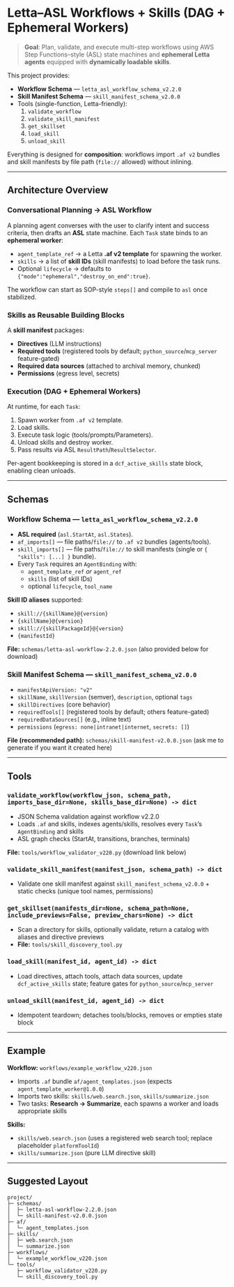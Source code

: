 # Letta–ASL Workflows + Skills (DAG + Ephemeral Workers)

> **Goal**: Plan, validate, and execute multi-step workflows using AWS Step Functions–style (ASL) state machines and **ephemeral Letta agents** equipped with **dynamically loadable skills**.

This project provides:
- **Workflow Schema** — `letta_asl_workflow_schema_v2.2.0`
- **Skill Manifest Schema** — `skill_manifest_schema_v2.0.0`
- Tools (single-function, Letta-friendly):
  1) `validate_workflow`
  2) `validate_skill_manifest`
  3) `get_skillset`
  4) `load_skill`
  5) `unload_skill`

Everything is designed for **composition**: workflows import `.af v2` bundles and skill manifests by file path (`file://` allowed) without inlining.

---

## Architecture Overview

### Conversational Planning → ASL Workflow
A planning agent converses with the user to clarify intent and success criteria, then drafts an **ASL** state machine. Each `Task` state binds to an **ephemeral worker**:

- `agent_template_ref` → a Letta **.af v2 template** for spawning the worker.
- `skills` → a list of **skill IDs** (skill manifests) to load before the task runs.
- Optional `lifecycle` → defaults to `{"mode":"ephemeral","destroy_on_end":true}`.

The workflow can start as SOP-style `steps[]` and compile to `asl` once stabilized.

### Skills as Reusable Building Blocks
A **skill manifest** packages:
- **Directives** (LLM instructions)
- **Required tools** (registered tools by default; `python_source`/`mcp_server` feature-gated)
- **Required data sources** (attached to archival memory, chunked)
- **Permissions** (egress level, secrets)

### Execution (DAG + Ephemeral Workers)
At runtime, for each `Task`:
1. Spawn worker from `.af v2` template.
2. Load skills.
3. Execute task logic (tools/prompts/Parameters).
4. Unload skills and destroy worker.
5. Pass results via ASL `ResultPath`/`ResultSelector`.

Per-agent bookkeeping is stored in a `dcf_active_skills` state block, enabling clean unloads.

---

## Schemas

### Workflow Schema — `letta_asl_workflow_schema_v2.2.0`
- **ASL required** (`asl.StartAt`, `asl.States`).
- `af_imports[]` — file paths/`file://` to `.af v2` bundles (agents/tools).
- `skill_imports[]` — file paths/`file://` to skill manifests (single or `{ "skills": [...] }` bundle).
- Every `Task` requires an `AgentBinding` with:
  - `agent_template_ref` *or* `agent_ref`
  - `skills` (list of skill IDs)
  - optional `lifecycle`, `tool_name`

**Skill ID aliases** supported:
- `skill://{skillName}@{version}`
- `{skillName}@{version}`
- `skill://{skillPackageId}@{version}`
- `{manifestId}`

**File:** `schemas/letta-asl-workflow-2.2.0.json` (also provided below for download)

### Skill Manifest Schema — `skill_manifest_schema_v2.0.0`
- `manifestApiVersion: "v2"`
- `skillName`, `skillVersion` (semver), `description`, optional `tags`
- `skillDirectives` (core behavior)
- `requiredTools[]` (registered tools by default; others feature-gated)
- `requiredDataSources[]` (e.g., inline text)
- `permissions` (`egress: none|intranet|internet`, `secrets: []`)

**File (recommended path):** `schemas/skill-manifest-v2.0.0.json` (ask me to generate if you want it created here)

---

## Tools

### `validate_workflow(workflow_json, schema_path, imports_base_dir=None, skills_base_dir=None) -> dict`
- JSON Schema validation against workflow v2.2.0
- Loads `.af` and skills, indexes agents/skills, resolves every `Task`’s `AgentBinding` and skills
- ASL graph checks (StartAt, transitions, branches, terminals)

**File:** `tools/workflow_validator_v220.py` (download link below)

### `validate_skill_manifest(manifest_json, schema_path) -> dict`
- Validate one skill manifest against `skill_manifest_schema_v2.0.0` + static checks (unique tool names, permissions)

### `get_skillset(manifests_dir=None, schema_path=None, include_previews=False, preview_chars=None) -> dict`
- Scan a directory for skills, optionally validate, return a catalog with aliases and directive previews
- **File:** `tools/skill_discovery_tool.py`

### `load_skill(manifest_id, agent_id) -> dict`
- Load directives, attach tools, attach data sources, update `dcf_active_skills` state; feature gates for `python_source`/`mcp_server`

### `unload_skill(manifest_id, agent_id) -> dict`
- Idempotent teardown; detaches tools/blocks, removes or empties state block

---

## Example

**Workflow:** `workflows/example_workflow_v220.json`  
- Imports `.af` bundle `af/agent_templates.json` (expects `agent_template_worker@1.0.0`)
- Imports two skills: `skills/web.search.json`, `skills/summarize.json`
- Two tasks: **Research → Summarize**, each spawns a worker and loads appropriate skills

**Skills:**  
- `skills/web.search.json` (uses a registered web search tool; replace placeholder `platformToolId`)  
- `skills/summarize.json` (pure LLM directive skill)

---

## Suggested Layout

```
project/
├─ schemas/
│  ├─ letta-asl-workflow-2.2.0.json
│  └─ skill-manifest-v2.0.0.json
├─ af/
│  └─ agent_templates.json
├─ skills/
│  ├─ web.search.json
│  └─ summarize.json
├─ workflows/
│  └─ example_workflow_v220.json
└─ tools/
   ├─ workflow_validator_v220.py
   └─ skill_discovery_tool.py
```